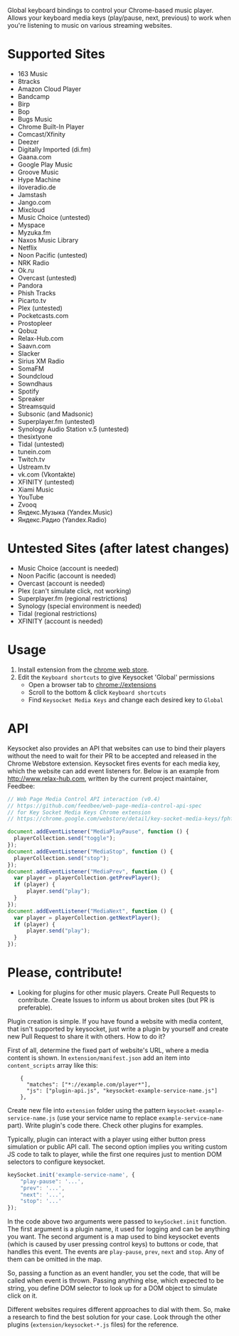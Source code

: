 Global keyboard bindings to control your Chrome-based music player.
Allows your keyboard media keys (play/pause, next, previous) to work
when you're listening to music on various streaming websites.

# Supported Sites

   * 163 Music
   * 8tracks
   * Amazon Cloud Player
   * Bandcamp
   * Birp
   * Bop
   * Bugs Music
   * Chrome Built-In Player
   * Comcast/Xfinity
   * Deezer
   * Digitally Imported (di.fm)
   * Gaana.com
   * Google Play Music
   * Groove Music
   * Hype Machine
   * iloveradio.de
   * Jamstash
   * Jango.com
   * Mixcloud
   * Music Choice (untested)
   * Myspace
   * Myzuka.fm
   * Naxos Music Library
   * Netflix
   * Noon Pacific (untested)
   * NRK Radio
   * Ok.ru
   * Overcast (untested)
   * Pandora
   * Phish Tracks
   * Picarto.tv
   * Plex (untested)
   * Pocketcasts.com
   * Prostopleer
   * Qobuz
   * Relax-Hub.com
   * Saavn.com
   * Slacker
   * Sirius XM Radio
   * SomaFM
   * Soundcloud
   * Sowndhaus
   * Spotify
   * Spreaker
   * Streamsquid
   * Subsonic (and Madsonic)
   * Superplayer.fm (untested)
   * Synology Audio Station v.5 (untested)
   * thesixtyone
   * Tidal (untested)
   * tunein.com
   * Twitch.tv
   * Ustream.tv
   * vk.com (Vkontakte)
   * XFINITY (untested)
   * Xiami Music
   * YouTube
   * Zvooq
   * Яндекс.Музыка (Yandex.Music)
   * Яндекс.Радио (Yandex.Radio)

# Untested Sites (after latest changes)

   * Music Choice (account is needed)
   * Noon Pacific (account is needed)
   * Overcast (account is needed)
   * Plex (can't simulate click, not working)
   * Superplayer.fm (regional restrictions)
   * Synology (special environment is needed)
   * Tidal (regional restrictions)
   * XFINITY (account is needed)

# Usage

1. Install extension from the [chrome web store][crx].
2. Edit the `Keyboard shortcuts` to give Keysocket 'Global' permissions
    * Open a browser tab to [chrome://extensions](chrome://extensions)
    * Scroll to the bottom & click `Keyboard shortcuts`
    * Find `Keysocket Media Keys` and change each desired key to `Global`

# API

Keysocket also provides an API that websites can use to bind their
players without the need to wait for their PR to be accepted and
released in the Chrome Webstore extension.  Keysocket fires events
for each media key, which the website can add event listeners for.
Below is an example from http://www.relax-hub.com, written by the
current project maintainer, Feedbee:

```javascript
// Web Page Media Control API interaction (v0.4)
// https://github.com/feedbee/web-page-media-control-api-spec
// for Key Socket Media Keys Chrome extension
// https://chrome.google.com/webstore/detail/key-socket-media-keys/fphfgdknbpakeedbaenojjdcdoajihik?hl=en

document.addEventListener("MediaPlayPause", function () {
  playerCollection.send("toggle");
});
document.addEventListener("MediaStop", function () {
  playerCollection.send("stop");
});
document.addEventListener("MediaPrev", function () {
  var player = playerCollection.getPrevPlayer();
  if (player) {
      player.send("play");
  }
});
document.addEventListener("MediaNext", function () {
  var player = playerCollection.getNextPlayer();
  if (player) {
      player.send("play");
  }
});
```

# Please, contribute!

* Looking for plugins for other music players. Create Pull Requests to contribute. Create Issues to inform us about
broken sites (but PR is preferable). 

Plugin creation is simple. If you have found a website with media content, that isn't supported by keysocket, just
write a plugin by yourself and create new Pull Request to share it with others. How to do it?

First of all, determine the fixed part of website's URL, where a media content is shown. In `extension/manifest.json`
add an item into `content_scripts` array like this:

```
    {
      "matches": ["*://example.com/player*"],
      "js": ["plugin-api.js", "keysocket-example-service-name.js"]
    },
```

Create new file into `extension` folder using the pattern `keysocket-example-service-name.js` (use your service name to
replace `example-service-name` part). Write plugin's code there. Check other plugins for examples.

Typically, plugin can interact with a player using either button press simulation or public API call. The second option
implies you writing custom JS code to talk to player, while the first one requires just to mention DOM selectors to
configure keysocket.

```javascript
keySocket.init('example-service-name', {
    "play-pause": '...',
    "prev": '...',
    "next": '...',
    "stop": '...'
});
```

In the code above two arguments were passed to `keySocket.init` function. The first argument is a plugin name, it used for
logging and can be anything you want. The second argument is a map used to bind keysocket events (which is caused by
user pressing control keys) to buttons or code, that handles this event. The events are `play-pause`, `prev`, `next`
and `stop`. Any of them can be omitted in the map.

So, passing a function as an event handler, you set the code, that will be called when event is thrown. Passing anything
else, which expected to be string, you define DOM selector to look up for a DOM object to simulate click on it.

Different websites requires different approaches to dial with them. So, make a research to find the best solution for
your case. Look through the other plugins (`extension/keysocket-*.js` files) for the reference.

[crx]: https://chrome.google.com/webstore/detail/fphfgdknbpakeedbaenojjdcdoajihik
